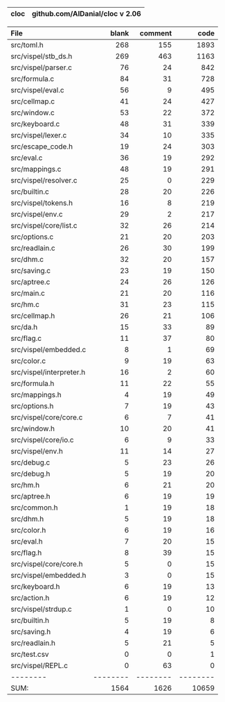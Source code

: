 cloc|github.com/AlDanial/cloc v 2.06
--- | ---

File|blank|comment|code
:-------|-------:|-------:|-------:
src/toml.h|268|155|1893
src/vispel/stb_ds.h|269|463|1163
src/vispel/parser.c|76|24|842
src/formula.c|84|31|728
src/vispel/eval.c|56|9|495
src/cellmap.c|41|24|427
src/window.c|53|22|372
src/keyboard.c|48|31|339
src/vispel/lexer.c|34|10|335
src/escape_code.h|19|24|303
src/eval.c|36|19|292
src/mappings.c|48|19|291
src/vispel/resolver.c|25|0|229
src/builtin.c|28|20|226
src/vispel/tokens.h|16|8|219
src/vispel/env.c|29|2|217
src/vispel/core/list.c|32|26|214
src/options.c|21|20|203
src/readlain.c|26|30|199
src/dhm.c|32|20|157
src/saving.c|23|19|150
src/aptree.c|24|26|126
src/main.c|21|20|116
src/hm.c|31|23|115
src/cellmap.h|26|21|106
src/da.h|15|33|89
src/flag.c|11|37|80
src/vispel/embedded.c|8|1|69
src/color.c|9|19|63
src/vispel/interpreter.h|16|2|60
src/formula.h|11|22|55
src/mappings.h|4|19|49
src/options.h|7|19|43
src/vispel/core/core.c|6|7|41
src/window.h|10|20|41
src/vispel/core/io.c|6|9|33
src/vispel/env.h|11|14|27
src/debug.c|5|23|26
src/debug.h|5|19|20
src/hm.h|6|21|20
src/aptree.h|6|19|19
src/common.h|1|19|18
src/dhm.h|5|19|18
src/color.h|6|19|16
src/eval.h|7|20|15
src/flag.h|8|39|15
src/vispel/core/core.h|5|0|15
src/vispel/embedded.h|3|0|15
src/keyboard.h|6|19|13
src/action.h|6|19|12
src/vispel/strdup.c|1|0|10
src/builtin.h|5|19|8
src/saving.h|4|19|6
src/readlain.h|5|21|5
src/test.csv|0|0|1
src/vispel/REPL.c|0|63|0
--------|--------|--------|--------
SUM:|1564|1626|10659

